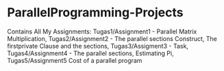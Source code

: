 # ParallelProgramming-Projects
Contains All My Assignments: Tugas1/Assignment1 - Parallel Matrix Multiplication, Tugas2/Assignment2 - The parallel sections Construct, The firstprivate Clause and the sections, Tugas3/Assigment3 - Task, Tugas4/Assignment4 - The parallel sections, Estimating Pi, Tugas5/Assignment5 Cost of a parallel program
